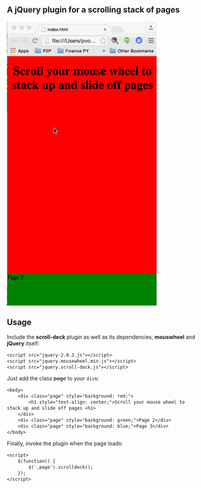 ## A jQuery plugin for a scrolling stack of pages

![alt tag](demo.gif)

## Usage

Include the **scroll-deck** plugin as well as its dependencies, **mouswheel**
and **jQuery** itself:

```
<script src="jquery-2.0.3.js"></script>
<script src="jquery.mousewheel.min.js"></script>
<script src="jquery.scroll-deck.js"></script>
```

Just add the class ~~page~~ to your ```div```s:

``` 
<body>
    <div class="page" style="background: red;">
        <h1 style="text-align: center;">Scroll your mouse wheel to stack up and slide off pages <h1>
    </div>
    <div class="page" style="background: green;">Page 2</div>
    <div class="page" style="background: blue;">Page 3</div>
</body>
```

Finally, invoke the plugin when the page loads:


```
<script>
    $(function() {
        $('.page').scrolldeck();
    });             
</script>
```


